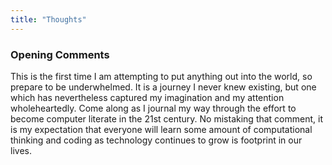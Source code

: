```yaml
---
title: "Thoughts"
---
```


### Opening Comments
This is the first time I am attempting to put anything out into the world, so prepare to be underwhelmed.  It is a journey I never knew existing, but one which has nevertheless captured my imagination and my attention wholeheartedly.  Come along as I journal my way through the effort to become computer literate in the 21st century.  No mistaking that comment, it is my expectation that everyone will learn some amount of computational thinking and coding as technology continues to grow is footprint in our lives.
